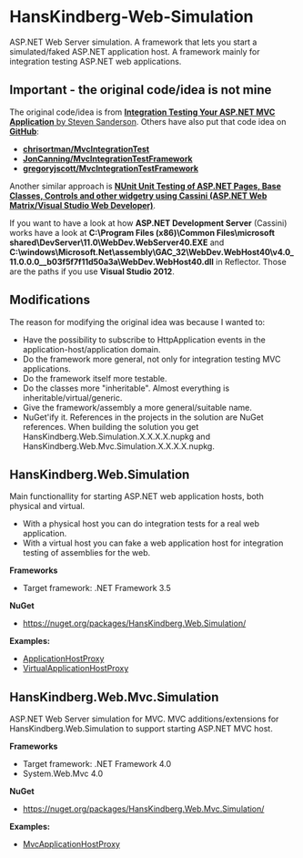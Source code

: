 HansKindberg-Web-Simulation
===========================
ASP.NET Web Server simulation. A framework that lets you start a simulated/faked ASP.NET application host. A framework mainly for integration testing ASP.NET web applications.

Important - the original code/idea is not mine
----------------------------------------------
The original code/idea is from [**Integration Testing Your ASP.NET MVC Application** by Steven Sanderson](http://blog.stevensanderson.com/2009/06/11/integration-testing-your-aspnet-mvc-application).
Others have also put that code idea on [**GitHub**](https://github.com/):
* [**chrisortman/MvcIntegrationTest**](https://github.com/chrisortman/MvcIntegrationTest)
* [**JonCanning/MvcIntegrationTestFramework**](https://github.com/JonCanning/MvcIntegrationTestFramework)
* [**gregoryjscott/MvcIntegrationTestFramework**](https://github.com/gregoryjscott/MvcIntegrationTestFramework)

Another similar approach is [**NUnit Unit Testing of ASP.NET Pages, Base Classes, Controls and other widgetry using Cassini (ASP.NET Web Matrix/Visual Studio Web Developer)**](http://www.hanselman.com/blog/PermaLink.aspx?guid=944a5284-6b8d-4366-81e8-2e241401e1b3).

If you want to have a look at how **ASP.NET Development Server** (Cassini) works have a look at **C:\Program Files (x86)\Common Files\microsoft shared\DevServer\11.0\WebDev.WebServer40.EXE** and **C:\windows\Microsoft.Net\assembly\GAC_32\WebDev.WebHost40\v4.0_11.0.0.0__b03f5f7f11d50a3a\WebDev.WebHost40.dll** in Reflector. Those are the paths if you use **Visual Studio 2012**.

Modifications
-------------
The reason for modifying the original idea was because I wanted to:
* Have the possibility to subscribe to HttpApplication events in the application-host/application domain.
* Do the framework more general, not only for integration testing MVC applications.
* Do the framework itself more testable.
* Do the classes more "inheritable". Almost everything is inheritable/virtual/generic.
* Give the framework/assembly a more general/suitable name.
* NuGet'ify it. References in the projects in the solution are NuGet references. When building the solution you get HansKindberg.Web.Simulation.X.X.X.X.nupkg and HansKindberg.Web.Mvc.Simulation.X.X.X.X.nupkg.

HansKindberg.Web.Simulation
---------------------------
Main functionallity for starting ASP.NET web application hosts, both physical and virtual.
* With a physical host you can do integration tests for a real web application.
* With a virtual host you can fake a web application host for integration testing of assemblies for the web.

**Frameworks**
* Target framework: .NET Framework 3.5

**NuGet**
* https://nuget.org/packages/HansKindberg.Web.Simulation/

**Examples:**
* [ApplicationHostProxy](HansKindberg.Web.Simulation.IntegrationTests/Hosting/ApplicationHostProxyTest.cs)
* [VirtualApplicationHostProxy](HansKindberg.Web.Simulation.IntegrationTests/Hosting/VirtualApplicationHostProxyTest.cs)

HansKindberg.Web.Mvc.Simulation
-------------------------------
ASP.NET Web Server simulation for MVC. MVC additions/extensions for HansKindberg.Web.Simulation to support starting ASP.NET MVC host.

**Frameworks**
* Target framework: .NET Framework 4.0
* System.Web.Mvc 4.0

**NuGet**
* https://nuget.org/packages/HansKindberg.Web.Mvc.Simulation/

**Examples:**
* [MvcApplicationHostProxy](HansKindberg.Web.Mvc.Simulation.IntegrationTests/Hosting/MvcApplicationHostProxyTest.cs)